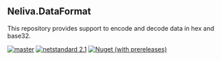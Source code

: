 ## Neliva.DataFormat

This repository provides support to encode and decode data in hex and base32.

[![master](https://github.com/neliva/Neliva.DataFormat/workflows/main/badge.svg)](https://github.com/neliva/Neliva.DataFormat/actions?query=workflow%3Amain)
[![netstandard 2.1](https://img.shields.io/badge/netstandard-2.1-green)](https://docs.microsoft.com/en-us/dotnet/standard/net-standard)
[![Nuget (with prereleases)](https://img.shields.io/nuget/vpre/Neliva.DataFormat)](https://www.nuget.org/packages/Neliva.DataFormat)
